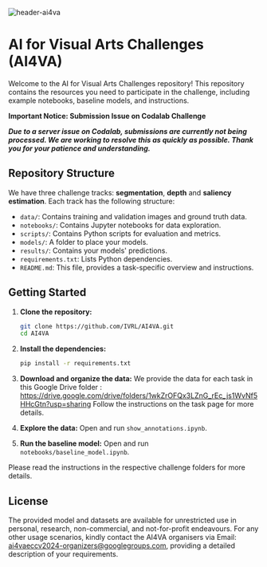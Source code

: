 
![header-ai4va](https://github.com/IVRL/AI4VA/assets/16324609/8fffabcf-72a0-4d08-9328-69798105a027)


# AI for Visual Arts Challenges (AI4VA)

Welcome to the AI for Visual Arts Challenges repository! This repository contains the resources you need to participate in the challenge, including example notebooks, baseline models, and instructions.

**Important Notice: Submission Issue on Codalab Challenge**

**_Due to a server issue on Codalab, submissions are currently not being processed. We are working to resolve this as quickly as possible. Thank you for your patience and understanding._**


## Repository Structure

We have three challenge tracks: **segmentation**, **depth** and **saliency estimation**. Each track has the following structure:

- `data/`: Contains training and validation images and ground truth data.
- `notebooks/`: Contains Jupyter notebooks for data exploration.
- `scripts/`: Contains Python scripts for evaluation and metrics.
- `models/`: A folder to place your models.
- `results/`: Contains your models' predictions.
- `requirements.txt`: Lists Python dependencies.
- `README.md`: This file, provides a task-specific overview and instructions.

## Getting Started

1. **Clone the repository:**
    ```bash
    git clone https://github.com/IVRL/AI4VA.git
    cd AI4VA
    ```

2. **Install the dependencies:**
    ```bash
    pip install -r requirements.txt
    ```

3. **Download and organize the data:**
   We provide the data for each task in this Google Drive folder :  https://drive.google.com/drive/folders/1wkZrOFQx3LZnG_rEc_js1WvNf5HHcGtn?usp=sharing
   Follow the instructions on the task page for more details.
5. **Explore the data:**
    Open and run `show_annotations.ipynb`.

6. **Run the baseline model:**
    Open and run `notebooks/baseline_model.ipynb`.

Please read the instructions in the respective challenge folders for more details.

## License

The provided model and datasets are available for unrestricted use in personal, research, non-commercial, and not-for-profit endeavours. For any other usage scenarios, kindly contact the AI4VA organisers via Email: ai4vaeccv2024-organizers@googlegroups.com, providing a detailed description of your requirements. 
